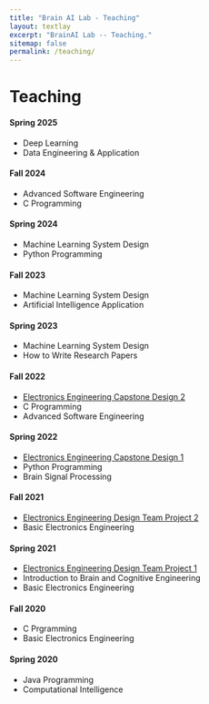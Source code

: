 ```yaml
---
title: "Brain AI Lab - Teaching"
layout: textlay
excerpt: "BrainAI Lab -- Teaching."
sitemap: false
permalink: /teaching/
---
```



# Teaching 
#### Spring 2025
- Deep Learning
- Data Engineering & Application

#### Fall 2024
- Advanced Software Engineering
- C Programming

#### Spring 2024
- Machine Learning System Design
- Python Programming

#### Fall 2023
- Machine Learning System Design
- Artificial Intelligence Application

#### Spring 2023
- Machine Learning System Design
- How to Write Research Papers

#### Fall 2022
- [Electronics Engineering Capstone Design 2](https://github.com/KNU-BrainAI-Capstone2022)
- C Programming
- Advanced Software Engineering

#### Spring 2022
- [Electronics Engineering Capstone Design 1](https://github.com/KNU-BrainAI-Capstone2022)
- Python Programming
- Brain Signal Processing

#### Fall 2021
- [Electronics Engineering Design Team Project 2](https://github.com/KNU-BrainAI-Capstone2021)
- Basic Electronics Engineering
 
#### Spring 2021
- [Electronics Engineering Design Team Project 1](https://github.com/KNU-BrainAI-Capstone2021)
- Introduction to Brain and Cognitive Engineering
- Basic Electronics Engineering

#### Fall 2020
- C Prgramming
- Basic Electronics Engineering

#### Spring 2020
- Java Programming
- Computational Intelligence
